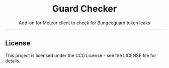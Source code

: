 <div align="center">
  <h1>Guard Checker</h1>
  <p>Add-on for Meteor client to check for Bungeeguard token leaks</p>
</div>

---

## License
This project is licensed under the CC0 License - see the LICENSE file for details.
